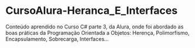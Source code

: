 # CursoAlura-Heranca_E_Interfaces

Conteúdo aprendido no Curso C# parte 3, da Alura, onde foi abordado as boas práticas da Programação Orientada a Objetos: Herença, Polimorfismo, 
Encapsulamento, Sobrecarga, Interfaces...
